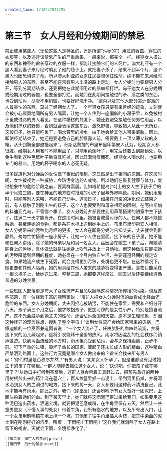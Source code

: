 ```yaml
---
created_time: 1742437841795
---
```

# 第三节　女人月经和分娩期间的禁忌

禁止使用某些人（无论这些人是神圣的，还是所谓“污秽的”）用过的器皿、穿过的衣服等，以及违背该禁忌产生的严重后果，一般来说，都完全一样。经期女人摸过的东西和神圣的酋长穿过的衣服一样，都能让接触它们的人死亡。澳大利亚有一个黑人看到妻子来月经时躺到了他的毯子上，就把妻子杀了，结果不到半个月，这个黑人也因恐惧送了命。所以澳大利亚的女原住民要想保住性命，绝不能在来月经时接触男人的东西，甚至不能在常有男人出没的路上走动。女人分娩时也要跟男人分开，等到分离期结束，还要把她在此期间用过的器皿都打烂。乌干达女人在分娩期或经期用过的器皿，也要全部打烂。而她们在此期间接触过的矛、盾之类的东西，也受到玷污，尽管不用销毁，也要好好洗干净。“德内以及其他大部分美洲部落的人最害怕的东西，莫过于经期女人了。一个年轻女孩只要有来月经的迹象，立刻就会被小心翼翼地同所有男人隔离，让她一个人住到一座偏僻的小房子里，以免被村子里或过路的男人看见。在这种糟糕的处境下，她还要避免接触任何男性用品，以及他们捕获的野兽，否则就会亵渎这些东西，激怒野兽，导致猎人从此一无所获。这段日子，她只能吃鱼干，喝水管里的冷水。由于她会给其他人带来威胁，因此，即使经期结束了，她还是要避免自己的脸暴露人前，需要戴上一顶又薄又软的皮帽，从头到胸全部遮挡起来”。哥斯达黎加的布里布里印第安人认为，经期女人都很脏。经期女人用餐时不能用盘子，只能用芭蕉叶子，用完后还要丢到隐秘处，以免牛看到这种芭蕉叶子后将其吃掉，因此日渐消瘦而死。经期女人喝水时，也要用专门的器皿，用她的杯子喝水的人必死无疑。

很多民族也对分娩后的女性做了相似的限制，这显然是出于相同的原因。在这段时间，女性被视为一种威胁，会玷污身边的人或物。所以她们在恢复健康与体力，度过想象中的危险阶段之前，要离群索居。比如塔希提岛[^4]上的女人生下孩子后的半个月或三周，要在神圣的地方临时搭建的小房子里与外界隔绝。期间，她们用餐时，只能等别人来喂，不能自己动手。这段日子，如果在母亲的净化仪式结束之前，有人接触了刚刚出生的孩子，这个人也要受到和母亲相同的限制。在阿拉斯加的科迪亚克岛，不管哪个季节，女人分娩前夕都要住到用芦苇搭建的陋室中生下孩子，住满二十天才能离开。在这段时间里，她被当成最污秽的人。任何人都不能接触她，甚至连她的食物，都是系在木棍上送到她手上的。布里布里印第安人相信，女人分娩带来的污秽比月经的更多。女人会在即将分娩时告知丈夫，丈夫就会到僻静处，匆匆忙忙搭建一座小房子，让她一个人住在里面。接下来的日子里，她不能和任何人讲话，除了她的母亲以及和另一名女人。巫医会在她生下孩子后，帮她清除身上的污秽，具体做法就是往她身上吹气并放上一只动物。但这种做法只能把她的污秽降低到经期的程度，她必须在一个月内独自生活，并要谨遵经期的规定饮食。如果她流产或生下死婴，就会变得更加污秽，处境也更不堪。在这种情况下，她更要和其他人隔离，她的用具给其他人带来的威胁将变得更严重。食物只能系在一根长棍子上，给她送过来。整整三周，她都要这样度过，回去以后还要继续遵循普通的分娩禁忌。  
  
  
  

一些班图人部落更是夸大了女性流产并且加以隐瞒这种情况所传播的污染。谈及这些部落，有一位经验丰富的观察家说：“南非人把女人分娩时流的血看成比经血还危险的东西。女人分娩期间，丈夫因担心被玷污，不能住在家里，需要和产妇分开八天。孩子满三个月之后，他才敢抱孩子。更加污秽的是女性小产，特别是擅自流产。这不光会威胁到她丈夫的性命，还会玷污全国和天空。原本是生理现象，却因这种怪异的观念联想，搅乱了整个宇宙！”谈到女性流产会给国家带来的灾祸，巴佩迪族的一位巫医兼造雨者说：“一个女人流产了，任由肮脏的血四处流淌，并将流下来的胎儿藏起来，这将引发能烤干全国的热风。雨水将因混乱的社会秩序而销声匿迹。快到污血流经的地方时，雨水担心受到玷污，会与之保持距离，止步不前。犯下严重的过错，毁坏了酋长的国家，藏起了还未长成人形的精血，这种精血严禁洒到路面上。这些行为究竟是哪个女人做出来的？酋长会找来所有男人问：‘你们村里是否秩序井然？’有男人说：‘某某女人怀孕了，但是谁都没有见过她生下的孩子在哪里。’一群人随即去抓住这个女人，说：‘快说吧，你把孩子藏在哪里了？’从她口中打听到答案后，这群人就会带着工具赶过去，把预先备好的两种用树根煎出来的药汁浇在墓穴上，再从坟墓里抓一点泥土，带到河里扔掉，并将河水洒到女人的血淌过的地方。接下来的每一天，女人都要用这种药汁清洗自己，此地才能再有雨水。除此之外，我们（即巫医）还会吩咐所有女人备好一团泥巴，上面沾染着她们的血。到了某天早上，她们就将这团泥巴带过来给我们。如果要用这种泥巴造出药水，洒遍全境，就要把泥巴磨成粉，在牛角里保存五天，然后让一些童男童女（不懂人事的处女）带着牛角，到所有临水的地方，以及所有出入口，让一个女孩用鹤嘴镐在地上挖一个坑，其他孩子往牛角里插入树枝，把其中染血的泥土倒在刚刚挖好的坑里，叫着：‘下雨吧！下雨吧！’这样我们就消除了女人在路上留下的祸害，天就会下雨，全境都净化了。”

```booknav
[[第二节　悼亡人的禁忌|prev]]
[[第四节　战士的禁忌|next]]
```